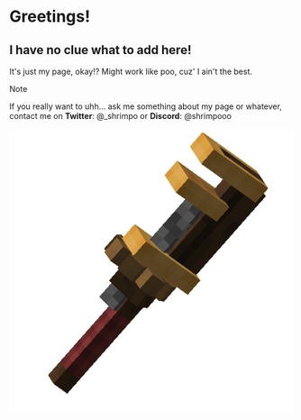 # Greetings!
## I have no clue what to add here!
It's just my page, okay!? Might work like poo, cuz' I ain't the best.
> [!NOTE]
> If you really want to uhh... ask me something about my page or whatever, contact me on **Twitter**: @_shrimpo    or **Discord**: @shrimpooo

![create mod](/assets/wrench.png)